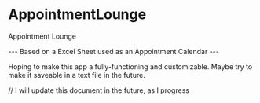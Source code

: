 # AppointmentLounge
Appointment Lounge

--- Based on a Excel Sheet used as an Appointment Calendar --- 

Hoping to make this app a fully-functioning and customizable. Maybe try to make it saveable in a text file in the future.

// I will update this document in the future, as I progress
